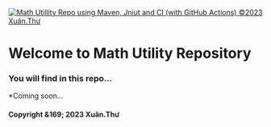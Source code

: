 [![Math Utillity Repo using Maven, Jniut and CI (with GitHub Actions) ©2023 Xuân.Thư](https://github.com/XTDV2021/math-uti-mvn/actions/workflows/maven.yml/badge.svg)](https://github.com/XTDV2021/math-uti-mvn/actions/workflows/maven.yml)
# Welcome to Math Utility Repository
### You will find in this repo...

*Coming soon...
 
#### Copyright &169; 2023 Xuân.Thư